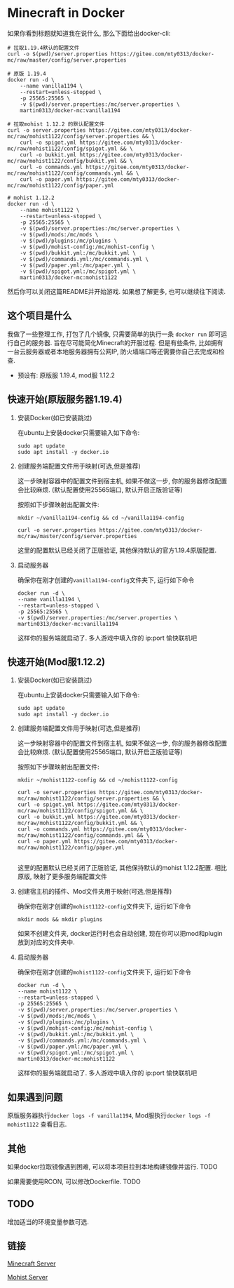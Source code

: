 # Minecraft in Docker

如果你看到标题就知道我在说什么, 那么下面给出docker-cli:

```
# 拉取1.19.4默认的配置文件
curl -o $(pwd)/server.properties https://gitee.com/mty0313/docker-mc/raw/master/config/server.properties

# 原版 1.19.4
docker run -d \
    --name vanilla1194 \
    --restart=unless-stopped \
    -p 25565:25565 \
    -v $(pwd)/server.properties:/mc/server.properties \
    martin0313/docker-mc:vanilla1194

# 拉取mohist 1.12.2 的默认配置文件
curl -o server.properties https://gitee.com/mty0313/docker-mc/raw/mohist1122/config/server.properties && \
	curl -o spigot.yml https://gitee.com/mty0313/docker-mc/raw/mohist1122/config/spigot.yml && \
	curl -o bukkit.yml https://gitee.com/mty0313/docker-mc/raw/mohist1122/config/bukkit.yml && \
	curl -o commands.yml https://gitee.com/mty0313/docker-mc/raw/mohist1122/config/commands.yml && \
	curl -o paper.yml https://gitee.com/mty0313/docker-mc/raw/mohist1122/config/paper.yml

# mohist 1.12.2
docker run -d \
	--name mohist1122 \
	--restart=unless-stopped \
	-p 25565:25565 \
	-v $(pwd)/server.properties:/mc/server.properties \
	-v $(pwd)/mods:/mc/mods \
	-v $(pwd)/plugins:/mc/plugins \
 	-v $(pwd)/mohist-config:/mc/mohist-config \
	-v $(pwd)/bukkit.yml:/mc/bukkit.yml \
	-v $(pwd)/commands.yml:/mc/commands.yml \
	-v $(pwd)/paper.yml:/mc/paper.yml \
	-v $(pwd)/spigot.yml:/mc/spigot.yml \
	martin0313/docker-mc:mohist1122
```

然后你可以关闭这篇README并开始游戏. 如果想了解更多, 也可以继续往下阅读.

## 这个项目是什么

我做了一些整理工作, 打包了几个镜像, 只需要简单的执行一条 `docker run` 即可运行自己的服务器. 旨在尽可能简化Minecraft的开服过程. 但是有些条件, 比如拥有一台云服务器或者本地服务器拥有公网IP, 防火墙端口等还需要你自己去完成和检查.

- 预设有: 原版服 1.19.4, mod服 1.12.2

## 快速开始(原版服务器1.19.4)

1. 安装Docker(如已安装跳过)

   在ubuntu上安装docker只需要输入如下命令:

   ```
   sudo apt update
   sudo apt install -y docker.io
   ```

2. 创建服务端配置文件用于映射(可选,但是推荐)

   这一步映射容器中的配置文件到宿主机, 如果不做这一步, 你的服务器修改配置会比较麻烦. (默认配置使用25565端口, 默认开启正版验证等)

   按照如下步骤映射出配置文件:

   ```
   mkdir ~/vanilla1194-config && cd ~/vanilla1194-config

   curl -o server.properties https://gitee.com/mty0313/docker-mc/raw/master/config/server.properties
   ```

   这里的配置默认已经关闭了正版验证, 其他保持默认的官方1.19.4原版配置.

3. 启动服务器

   确保你在刚才创建的`vanilla1194-config`文件夹下, 运行如下命令

   ```
   docker run -d \
   --name vanilla1194 \
   --restart=unless-stopped \
   -p 25565:25565 \
   -v $(pwd)/server.properties:/mc/server.properties \
   martin0313/docker-mc:vanilla1194
   ```

   这样你的服务端就启动了. 多人游戏中填入你的 ip:port 愉快联机吧

## 快速开始(Mod服1.12.2)

1. 安装Docker(如已安装跳过)

   在ubuntu上安装docker只需要输入如下命令:

   ```
   sudo apt update
   sudo apt install -y docker.io
   ```

2. 创建服务端配置文件用于映射(可选,但是推荐)

   这一步映射容器中的配置文件到宿主机, 如果不做这一步, 你的服务器修改配置会比较麻烦. (默认配置使用25565端口, 默认开启正版验证等)

   按照如下步骤映射出配置文件:

   ```
   mkdir ~/mohist1122-config && cd ~/mohist1122-config

   curl -o server.properties https://gitee.com/mty0313/docker-mc/raw/mohist1122/config/server.properties && \
   curl -o spigot.yml https://gitee.com/mty0313/docker-mc/raw/mohist1122/config/spigot.yml && \
   curl -o bukkit.yml https://gitee.com/mty0313/docker-mc/raw/mohist1122/config/bukkit.yml && \
   curl -o commands.yml https://gitee.com/mty0313/docker-mc/raw/mohist1122/config/commands.yml && \
   curl -o paper.yml https://gitee.com/mty0313/docker-mc/raw/mohist1122/config/paper.yml
    
   ```

   这里的配置默认已经关闭了正版验证, 其他保持默认的mohist 1.12.2配置. 相比原版, 映射了更多服务端配置文件

3. 创建宿主机的插件、Mod文件夹用于映射(可选,但是推荐)

   确保你在刚才创建的`mohist1122-config`文件夹下, 运行如下命令

   ```
   mkdir mods && mkdir plugins
   ```

   如果不创建文件夹, docker运行时也会自动创建, 现在你可以把mod和plugin放到对应的文件夹中.

4. 启动服务器

   确保你在刚才创建的`mohist1122-config`文件夹下, 运行如下命令

   ```
   docker run -d \
   --name mohist1122 \
   --restart=unless-stopped \
   -p 25565:25565 \
   -v $(pwd)/server.properties:/mc/server.properties \
   -v $(pwd)/mods:/mc/mods \
   -v $(pwd)/plugins:/mc/plugins \
   -v $(pwd)/mohist-config:/mc/mohist-config \
   -v $(pwd)/bukkit.yml:/mc/bukkit.yml \
   -v $(pwd)/commands.yml:/mc/commands.yml \
   -v $(pwd)/paper.yml:/mc/paper.yml \
   -v $(pwd)/spigot.yml:/mc/spigot.yml \
   martin0313/docker-mc:mohist1122
   ```

   这样你的服务端就启动了. 多人游戏中填入你的 ip:port 愉快联机吧

## 如果遇到问题

原版服务器执行`docker logs -f vanilla1194`, Mod服执行`docker logs -f mohist1122` 查看日志.

## 其他

如果docker拉取镜像遇到困难, 可以将本项目拉到本地构建镜像并运行. TODO

如果需要使用RCON, 可以修改Dockerfile. TODO

## TODO

增加适当的环境变量参数可选.

## 链接

[Minecraft Server](https://www.minecraft.net/zh-hans/download/server)

[Mohist Server](https://mohistmc.com/)
